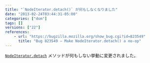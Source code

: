 ```yaml
---
title: "`NodeIterator.detach()` が何もしなくなりました"
date: "2013-02-24T03:44:31-05:00"
categories: ["dom"]
tags: []
versions: ["22"]
references:
    - url: "https://bugzilla.mozilla.org/show_bug.cgi?id=823549"
      title: "Bug 823549 – Make NodeIterator.detach() a no-op"
---
```

[`NodeIterator.detach`](https://developer.mozilla.org/docs/Web/API/NodeIterator.detach) メソッドが何もしない挙動に変更されました。

